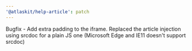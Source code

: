 ```yaml
---
'@atlaskit/help-article': patch
---
```


Bugfix - Add extra padding to the iframe. Replaced the article injection using srcdoc for a plain JS one (Microsoft Edge and IE11 doesn't support srcdoc)
